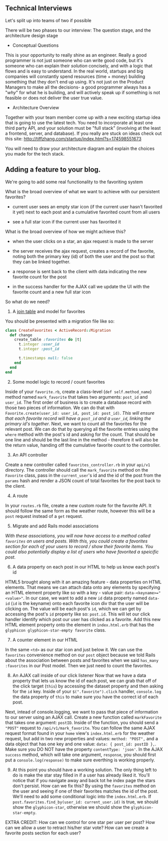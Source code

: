 ## Technical Interviews

Let's split up into teams of two if possible

There will be two phases to our interview: The question stage, and the architecture design stage

* Conceptual Questions

This is your opportunity to really shine as an engineer. Really a good programmer is not just someone who can write good code, but it's someone who can explain their _solution_ concisely, and with a logic that flows and is easy to understand. In the real world, startups and big companies will constantly spend resources (time + money) building something that they don't end up using. It's not just on the Product Managers to make all the decisions- a good programmer always has a "_why_" for what he is building, and will actively speak up if something is not feasible or does not deliver the user true value. 

* Architecture Overview

Together with your team member come up with a new exciting startup idea that is going to use the latest tech. You need to incorporate at least one third party API, and your solution must be "full stack" (involving at the least a frontend, server, and database). If you really are stuck on ideas check out this site: http://tiffzhang.com/startup/index.html?s=174598551673

You will need to draw your architecture diagram and explain the choices you made for the tech stack. 



## Adding a feature to your blog.

We're going to add some real functionality to the favoriting system

What is the broad overview of what we want to achieve with our persistent favorites?

* current user sees an empty star icon (if the current user hasn't favorited it yet) next to each post and a cumulative favorited count from all users

* see a full star icon if the current user has favorited it

What is the broad overview of how we might achieve this?

* when the user clicks on a star, an ajax request is made to the server

* the server receives the ajax request, creates a record of the favorite, noting both the primary key (id) of both the user and the post so that they can be linked together.

* a response is sent back to the client with data indicating the new favorite count for the post

* in the success handler for the AJAX call we update the UI with the favorite count and a new full star icon

So what do we need?

1. A [join table](https://en.wikipedia.org/wiki/Associative_entity) and model for favorites

You should be presented with a migration file like so:
```rb
class CreateFavorites < ActiveRecord::Migration
  def change
    create_table :favorites do |t|
      t.integer :user_id
      t.integer :post_id

      t.timestamps null: false
    end
  end
end
```

2. Some model logic to record / count favorites

Inside of your `favorite.rb`, create a class-level (`def self.method_name`) method named `mark_favorite` that takes two arguments: `post_id` and `user_id`. The first order of business is to create a database record with those two pieces of information. We can do that with `Favorite.create(user_id: user_id, post_id: post_id)`. *This will ensure that each favorite record will have a `post_id` and a `user_id`, linking the primary id's together*. Next, we want to count all the favorites for the relevant post. We can do that by querying all the favorite entries using the `where` method with the post's id and asking for the count. That should be one line and should be the last line in the method - therefore it will also be the return value, handing off the cumulative favorite count to the controller.


3. An API controller

Create a new controller called `favorites_controller.rb` in your `api/v1` directory.
The controller should call the `mark_favorite` method on the `Favorite` class, pass in the `current_user`'s id and the id of the post from the `params` hash and render a JSON count of total favorites for the post back to the client.

4. A route

In your `routes.rb` file, create a new custom route for the favorite API. It should follow the same form as the weather route, however this will be a `post` request instead of a `get` request.


5. Migrate and add Rails model associations

*With these associations, you will now have access to a method called `favorites` on users and posts. With this, you could create a favorites section for each of your users to record / show their favorite items. You could also potentially display a list of users who have favorited a speicific post.*

6. A data property on each post in our HTML to help us know each post's id

HTML5 brought along with it an amazing feature - data properties on HTML elements. That means we can attach data onto any elements by specifying an HTML element property like so with a key - value pair: `data-<keyname>="<value>"`. In our case, we want to add a new `id` data property named `data-id` (`id` is the keyname) onto each favorite icon div that the user will be clicking on. The value will be each post's `id`, which we can get by accessing the post's `id` property like so: `post.id`. This will let our click handler identify which post our user has clicked as a favorite. Add this new HTML element property onto the element in `index.html.erb` that has the `glyphicon glyphicon-star-empty favorite` class.


7. A counter element in our HTML

In the same `<td>` as our star icon and just below it. We can use the `favorites` convenience method on our `post` object because we told Rails about the association between posts and favorites when we said `has_many :favorites` in our Post model. Then we just need to count the favorites.

8. An AJAX call inside of our click listener
Now that we have a data property that lets us know the id of each post, we can grab that off of the click target (`this`) by accessing the dataset property and then asking for the `id` key. Inside of your `$(".favorite").click` handler, `console.log` the data property of `this` to make sure you have the correct id of each post.


Next, intead of console.logging, we want to pass that piece of information to our server using an AJAX call. Create a new function called `markFavorite` that takes one argument: `postID`. Inside of the function, you should send a `"POST"` request to `/api/v1/mark_favorite`.  You can follow the same AJAX request format found in your `home` view's `index.html.erb` for the weather request, but add in two new properties and values: `method: "POST",` and a data object that has one key and one value: `data: { post_id: postID },`. Make sure you DO NOT have the property `contentType: 'json'`. In the AJAX `success` method, which will take one argument, `response`, you should first put a `console.log(response)` to make sure everthing is working properly.

9. At this point you should have a working solution. The only thing left to do is make the star stay filled in if a user has already liked it. You'll notice that if you navigate away and back tot he index page the stars don't persist. How can we fix this? By using the `favorites` method on the user and seeing if one of their favorites matches the id of the post. We'll need to add some conditional logic into the `index.html.erb`. If `post.favorites.find_by(user_id: current_user.id)` is true, we should show the `glyphicon-star`, otherwise we should show the `glyphicon-star-empty`.


EXTRA CREDIT:
How can we control for one star per user per post?
How can we allow a user to retract his/her star vote?
How can we create a favorite posts section for each user?
